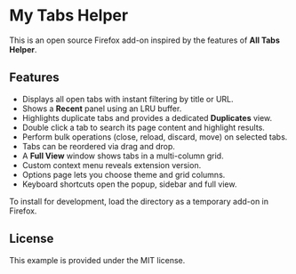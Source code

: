 # My Tabs Helper

This is an open source Firefox add-on inspired by the features of **All Tabs Helper**.

## Features

- Displays all open tabs with instant filtering by title or URL.
- Shows a **Recent** panel using an LRU buffer.
- Highlights duplicate tabs and provides a dedicated **Duplicates** view.
- Double click a tab to search its page content and highlight results.
- Perform bulk operations (close, reload, discard, move) on selected tabs.
- Tabs can be reordered via drag and drop.
- A **Full View** window shows tabs in a multi-column grid.
- Custom context menu reveals extension version.
- Options page lets you choose theme and grid columns.
- Keyboard shortcuts open the popup, sidebar and full view.

To install for development, load the directory as a temporary add-on in Firefox.

## License

This example is provided under the MIT license.
